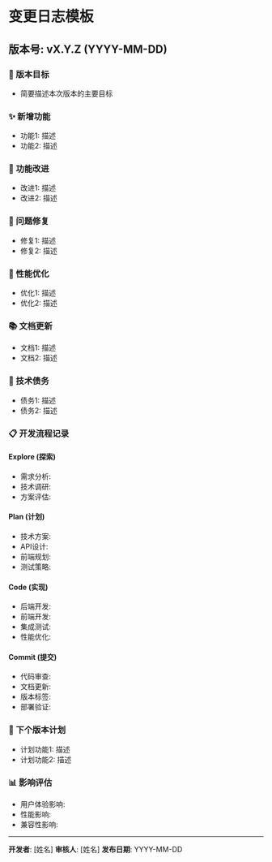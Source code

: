 # 变更日志模板

## 版本号: vX.Y.Z (YYYY-MM-DD)

### 🎯 版本目标
- 简要描述本次版本的主要目标

### ✨ 新增功能
- 功能1: 描述
- 功能2: 描述

### 🔧 功能改进
- 改进1: 描述
- 改进2: 描述

### 🐛 问题修复
- 修复1: 描述
- 修复2: 描述

### 🚀 性能优化
- 优化1: 描述
- 优化2: 描述

### 📚 文档更新
- 文档1: 描述
- 文档2: 描述

### 🔄 技术债务
- 债务1: 描述
- 债务2: 描述

### 📋 开发流程记录

#### Explore (探索)
- 需求分析: 
- 技术调研: 
- 方案评估: 

#### Plan (计划)
- 技术方案: 
- API设计: 
- 前端规划: 
- 测试策略: 

#### Code (实现)
- 后端开发: 
- 前端开发: 
- 集成测试: 
- 性能优化: 

#### Commit (提交)
- 代码审查: 
- 文档更新: 
- 版本标签: 
- 部署验证: 

### 🎯 下个版本计划
- 计划功能1: 描述
- 计划功能2: 描述

### 📊 影响评估
- 用户体验影响: 
- 性能影响: 
- 兼容性影响: 

---

**开发者**: [姓名]
**审核人**: [姓名]
**发布日期**: YYYY-MM-DD 